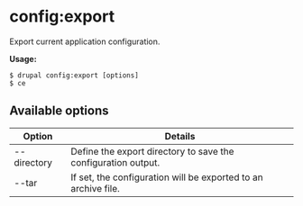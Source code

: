 # config:export
Export current application configuration.

**Usage:**
```
$ drupal config:export [options]
$ ce  
```

## Available options
Option | Details
-------|-------------
--directory | Define the export directory to save the configuration output.
--tar | If set, the configuration will be exported to an archive file.
